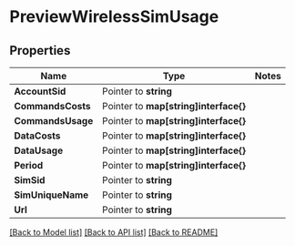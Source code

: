 # PreviewWirelessSimUsage

## Properties
Name | Type | Notes
------------ | ------------- | -------------
**AccountSid** | Pointer to **string** | 
**CommandsCosts** | Pointer to **map[string]interface{}** | 
**CommandsUsage** | Pointer to **map[string]interface{}** | 
**DataCosts** | Pointer to **map[string]interface{}** | 
**DataUsage** | Pointer to **map[string]interface{}** | 
**Period** | Pointer to **map[string]interface{}** | 
**SimSid** | Pointer to **string** | 
**SimUniqueName** | Pointer to **string** | 
**Url** | Pointer to **string** | 

[[Back to Model list]](../README.md#documentation-for-models) [[Back to API list]](../README.md#documentation-for-api-endpoints) [[Back to README]](../README.md)


